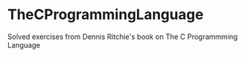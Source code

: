 # TheCProgrammingLanguage
Solved exercises from Dennis Ritchie's book on The C Programmming Language
